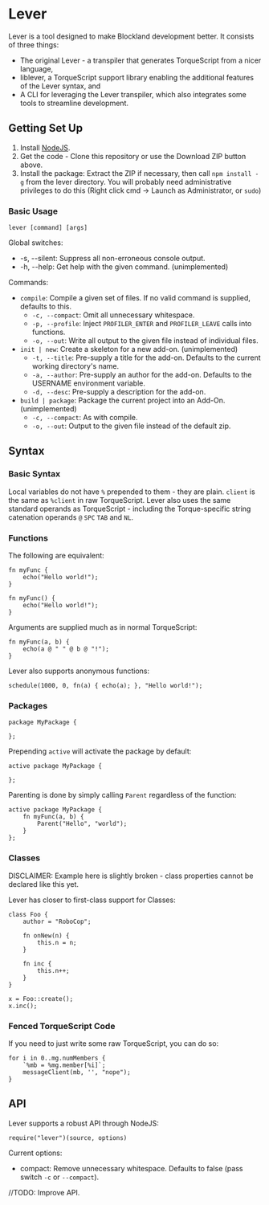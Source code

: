 # Lever

Lever is a tool designed to make Blockland development better. It consists of three things:

* The original Lever - a transpiler that generates TorqueScript from a nicer language,
* liblever, a TorqueScript support library enabling the additional features of the Lever syntax, and
* A CLI for leveraging the Lever transpiler, which also integrates some tools to streamline development.

## Getting Set Up

1. Install [NodeJS](https://nodejs.org).
2. Get the code - Clone this repository or use the Download ZIP button above.
3. Install the package:
    Extract the ZIP if necessary, then call `npm install -g` from the lever directory. You will probably need administrative privileges to do this (Right click cmd -> Launch as Administrator, or `sudo`)

### Basic Usage

`lever [command] [args]`

Global switches:

* -s, --silent: Suppress all non-erroneous console output.
* -h, --help: Get help with the given command. (unimplemented)

Commands:

* `compile`: Compile a given set of files. If no valid command is supplied, defaults to this.
  * `-c, --compact`: Omit all unnecessary whitespace.
  * `-p, --profile`: Inject `PROFILER_ENTER` and `PROFILER_LEAVE` calls into functions.
  * `-o, --out`: Write all output to the given file instead of individual files.
* `init | new`: Create a skeleton for a new add-on. (unimplemented)
  * `-t, --title`: Pre-supply a title for the add-on. Defaults to the current working directory's name.
  * `-a, --author`: Pre-supply an author for the add-on. Defaults to the USERNAME environment variable.
  * `-d, --desc`: Pre-supply a description for the add-on.
* `build | package`: Package the current project into an Add-On. (unimplemented)
  * `-c, --compact`: As with compile.
  * `-o, --out`: Output to the given file instead of the default zip.

## Syntax

### Basic Syntax

Local variables do not have `%` prepended to them - they are plain. `client` is the same as `%client` in raw TorqueScript. Lever also uses the same standard operands as TorqueScript - including the Torque-specific string catenation operands `@` `SPC` `TAB` and `NL`.

### Functions

The following are equivalent:

    fn myFunc {
        echo("Hello world!");
    }

    fn myFunc() {
        echo("Hello world!");
    }

Arguments are supplied much as in normal TorqueScript:

    fn myFunc(a, b) {
        echo(a @ " " @ b @ "!");
    }

Lever also supports anonymous functions:

    schedule(1000, 0, fn(a) { echo(a); }, "Hello world!");

### Packages

    package MyPackage {

    };

Prepending `active` will activate the package by default:

    active package MyPackage {

    };

Parenting is done by simply calling `Parent` regardless of the function:

    active package MyPackage {
        fn myFunc(a, b) {
            Parent("Hello", "world");
        }
    };

### Classes

DISCLAIMER: Example here is slightly broken - class properties cannot be declared like this yet.

Lever has closer to first-class support for Classes:

    class Foo {
        author = "RoboCop";

        fn onNew(n) {
            this.n = n;
        }

        fn inc {
            this.n++;
        }
    }

    x = Foo::create();
    x.inc();

### Fenced TorqueScript Code

If you need to just write some raw TorqueScript, you can do so:

    for i in 0..mg.numMembers {
        `%mb = %mg.member[%i]`;
        messageClient(mb, '', "nope");
    }

## API

Lever supports a robust API through NodeJS:

`require("lever")(source, options)`

Current options:

* compact: Remove unnecessary whitespace. Defaults to false (pass switch `-c` or `--compact`).



//TODO: Improve API.
